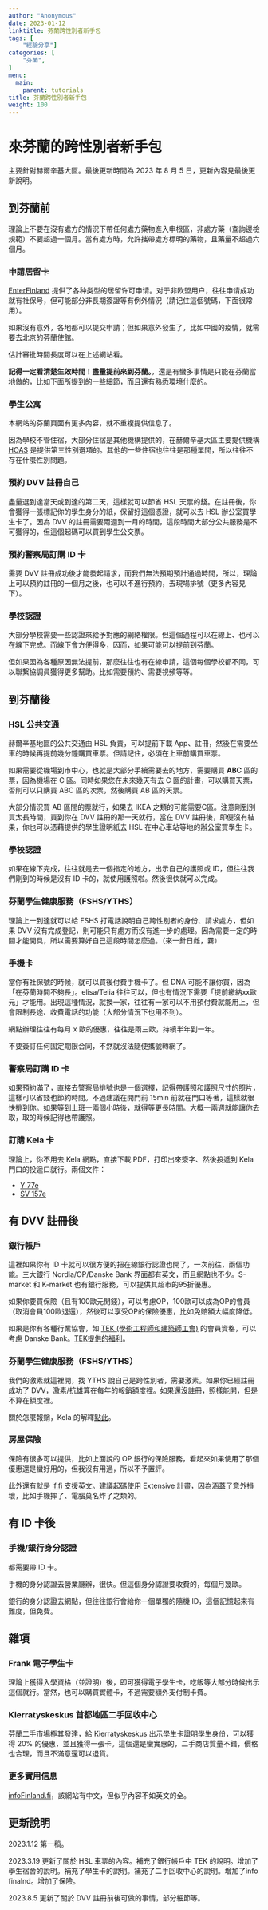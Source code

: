 ```yaml
---
author: "Anonymous"
date: 2023-01-12
linktitle: 芬蘭跨性別者新手包
tags: [
    "經驗分享"]
categories: [
    "芬蘭",
]
menu:
  main:
    parent: tutorials
title: 芬蘭跨性別者新手包
weight: 100
---
```


# 來芬蘭的跨性別者新手包

主要針對赫爾辛基大區。最後更新時間為 2023 年 8 月 5 日，更新內容見最後更新說明。

## 到芬蘭前

理論上不要在沒有處方的情況下帶任何處方藥物進入申根區，非處方藥（查詢邊檢規範）不要超過一個月。當有處方時，允許攜帶處方標明的藥物，且藥量不超過六個月。

### 申請居留卡

[EnterFinland](https://enterfinland.fi/) 提供了各种类型的居留许可申请。对于非欧盟用户，往往申请成功就有社保号，但可能部分非長期簽證等有例外情況（請记住這個號碼，下面很常用）。

如果沒有意外，各地都可以提交申請；但如果意外發生了，比如中國的疫情，就需要去北京的芬蘭使館。

估計審批時間長度可以在上述網站看。

**記得一定看清楚生效時間！盡量提前來到芬蘭。**，還是有蠻多事情是只能在芬蘭當地做的，比如下面所提到的一些細節，而且還有熟悉環境什麼的。

### 學生公寓

本網站的芬蘭頁面有更多內容，就不重複提供信息了。

因為學校不管住宿，大部分住宿是其他機構提供的，在赫爾辛基大區主要提供機構 [HOAS](https://hoas.fi/en/) 是提供第三性別選項的。其他的一些住宿也往往是那種單間，所以往往不存在什麼性別問題。

### 預約 DVV 註冊自己

盡量選到達當天或到達的第二天，這樣就可以節省 HSL 天票的錢。在註冊後，你會獲得一張標記你的學生身分的紙，保留好這個憑證，就可以去 HSL 辦公室買學生卡了。因為 DVV 的註冊需要兩週到一月的時間，這段時間大部分公共服務是不可獲得的，但這個起碼可以買到學生公交票。

### 預約警察局訂購 ID 卡

需要 DVV 註冊成功後才能發起請求，而我們無法預期預計通過時間，所以，理論上可以預約註冊的一個月之後，也可以不進行預約，去現場排號（更多內容見下）。

### 學校認證

大部分學校需要一些認證來給予對應的網絡權限。但這個過程可以在線上、也可以在線下完成。而線下會方便得多，因而，如果可能可以提前到芬蘭。

但如果因為各種原因無法提前，那麼往往也有在線申請，這個每個學校都不同，可以聯繫協調員獲得更多幫助。比如需要預約、需要視頻等等。

## 到芬蘭後

### HSL 公共交通

赫爾辛基地區的公共交通由 HSL 負責，可以提前下載 App、註冊，然後在需要坐車的時候再提前幾分鐘購買車票。但請記住，必須在上車前購買車票。

如果需要從機場到市中心，也就是大部分手續需要去的地方，需要購買 **ABC** 區的票，因為機場在 C 區。同時如果您在未來幾天有去 C 區的計畫，可以購買天票，否則可以只購買 ABC 區的次票，然後購買 AB 區的天票。

大部分情況買 AB 區間的票就行，如果去 IKEA 之類的可能需要C區。注意剛到別買太長時間，買到你在 DVV 註冊的那一天就行，當在 DVV 註冊後，即便沒有結果，你也可以憑藉提供的學生證明紙去 HSL 在中心車站等地的辦公室買學生卡。

### 學校認證

如果在線下完成，往往就是去一個指定的地方，出示自己的護照或 ID，但往往我們剛到的時候是沒有 ID 卡的，就使用護照啦。然後很快就可以完成。

### 芬蘭學生健康服務（FSHS/YTHS）

理論上一到達就可以給 FSHS 打電話說明自己跨性別者的身份、請求處方，但如果 DVV 沒有完成登記，則可能只有處方而沒有進一步的處理。因為需要一定的時間才能開具，所以需要算好自己這段時間怎麼過。（來一針日雌，霧）

### 手機卡

當你有社保號的時候，就可以買後付費手機卡了。但 DNA 可能不讓你買，因為「在芬蘭時間不夠長」。elisa/Telia 往往可以，但也有情況下需要「提前繳納xx歐元」才能用。出現這種情況，就換一家，往往有一家可以不用預付費就能用上，但會限制長途、收費電話的功能（大部分情況下也用不到）。

網點辦理往往有每月 x 歐的優惠，往往是兩三歐，持續半年到一年。

不要簽訂任何固定期限合同，不然就沒法隨便攜號轉網了。

### 警察局訂購 ID 卡

如果預約滿了，直接去警察局排號也是一個選擇，記得帶護照和護照尺寸的照片，這樣可以省錢也節約時間。不過建議在開門前 15min 前就在門口等著，這樣就很快排到你。如果等到上班一兩個小時後，就得等更長時間。大概一兩週就能讓你去取，取的時候記得也帶護照。

### 訂購 Kela 卡

理論上，你不用去 Kela 網點，直接下載 PDF，打印出來簽字、然後投遞到 Kela 門口的投遞口就行。兩個文件：
- [Y 77e](https://www.kela.fi/benefit-forms/Y77e.pdf)
- [SV 157e](https://www.kela.fi/benefit-forms/SV157e.pdf)

## 有 DVV 註冊後

### 銀行帳戶

這裡如果你有 ID 卡就可以很方便的把在線銀行認證也開了，一次前往，兩個功能。三大銀行 Nordia/OP/Danske Bank 界面都有英文，而且網點也不少。S-market 和 K-market 也有銀行服務，可以提供其超市的95折優惠。

如果你要買保險（且有100歐元閒錢），可以考慮OP，100歐可以成為OP的會員（取消會員100歐退還），然後可以享受OP的保險優惠，比如免賠額大幅度降低。

如果是你有各種行業協會，如 [TEK (學術工程師和建築師工會)](https://www.tek.fi/en) 的會員資格，可以考慮 Danske Bank。[TEK提供的福利](https://www.tek.fi/en/services-and-benefits/membership-benefits/danske-banks-benefits)。

### 芬蘭學生健康服務（FSHS/YTHS）

我們的激素就這裡開，找 YTHS 說自己是跨性別者，需要激素。如果你已經註冊成功了 DVV，激素/抗雄算在每年的報銷額度裡。如果還沒註冊，照樣能開，但是不算在額度裡。

關於怎麼報銷，Kela 的解釋[點此](https://www.kela.fi/medicine-expenses)。

### 房屋保險

保險有很多可以提供，比如上面說的 OP 銀行的保險服務，看起來如果使用了那個優惠還是蠻好用的，但我沒有用過，所以不予置評。

此外還有就是 [if.fi](https://www.if.fi/en/private-customers) 支援英文。建議起碼使用 Extensive 計畫，因為涵蓋了意外損壞，比如手機摔了、電腦莫名炸了之類的。

## 有 ID 卡後

### 手機/銀行身分認證

都需要帶 ID 卡。

手機的身分認證去營業廳辦，很快。但這個身分認證要收費的，每個月幾歐。

銀行的身分認證去網點，但往往銀行會給你一個單獨的隨機 ID，這個記憶起來有難度，但免費。

## 雜項

### Frank 電子學生卡

理論上獲得入學資格（並證明）後，即可獲得電子學生卡，吃飯等大部分時候出示這個就行。當然，也可以購買實體卡，不過需要額外支付制卡費。

### Kierratyskeskus 首都地區二手回收中心

芬蘭二手市場極其發達，給 Kierratyskeskus 出示學生卡證明學生身份，可以獲得 20% 的優惠，並且獲得一張卡。這個還是蠻實惠的，二手商店質量不錯，價格也合理，而且不滿意還可以退貨。

### 更多實用信息

[infoFinland.fi](https://www.infofinland.fi)，該網站有中文，但似乎內容不如英文的全。


## 更新說明

2023.1.12 第一稿。

2023.3.19 更新了關於 HSL 車票的內容。補充了銀行帳戶中 TEK 的說明。增加了學生宿舍的說明。補充了學生卡的說明。補充了二手回收中心的說明。增加了info finalnd。增加了保險。

2023.8.5 更新了關於 DVV 註冊前後可做的事情，部分細節等。